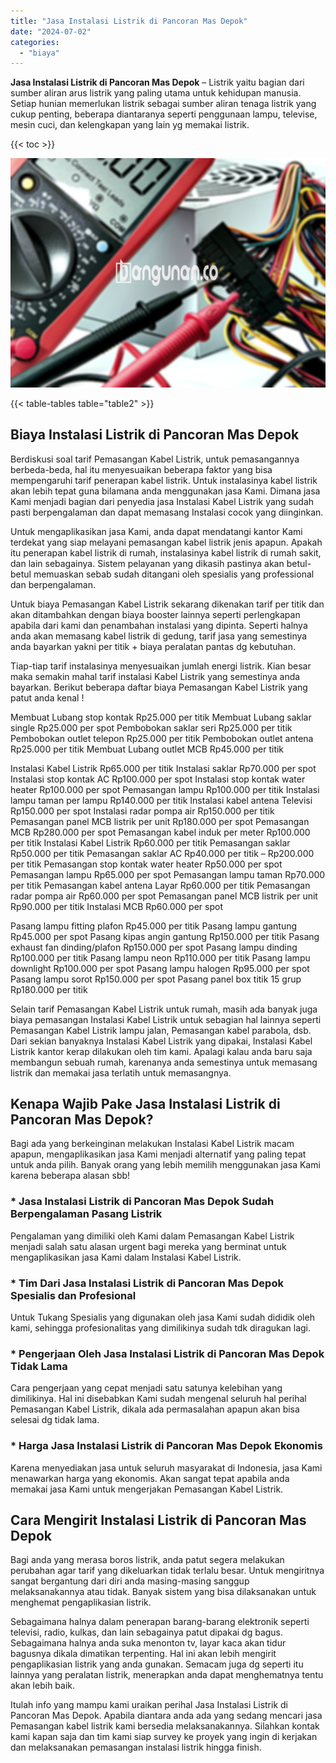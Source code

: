 ```yaml
---
title: "Jasa Instalasi Listrik di Pancoran Mas Depok"
date: "2024-07-02"
categories: 
  - "biaya"
---
```


**Jasa Instalasi Listrik di Pancoran Mas Depok** – Listrik yaitu bagian dari sumber aliran arus listrik yang paling utama untuk kehidupan manusia. Setiap hunian memerlukan listrik sebagai sumber aliran tenaga listrik yang cukup penting, beberapa diantaranya seperti penggunaan lampu, televise, mesin cuci, dan kelengkapan yang lain yg memakai listrik.

{{< toc >}}

![Jasa Instalasi Listrik di Pancoran Mas Depok](/images/instalasi-listrik-murah39.png)

{{< table-tables table="table2" >}}

## Biaya Instalasi Listrik di Pancoran Mas Depok

Berdiskusi soal tarif Pemasangan Kabel Listrik, untuk pemasangannya berbeda-beda, hal itu menyesuaikan beberapa faktor yang bisa mempengaruhi tarif penerapan kabel listrik. Untuk instalasinya kabel listrik akan lebih tepat guna bilamana anda menggunakan jasa Kami. Dimana jasa Kami menjadi bagian dari penyedia jasa Instalasi Kabel Listrik yang sudah pasti berpengalaman dan dapat memasang Instalasi cocok yang diinginkan.

Untuk mengaplikasikan jasa Kami, anda dapat mendatangi kantor Kami terdekat yang siap melayani pemasangan kabel listrik jenis apapun. Apakah itu penerapan kabel listrik di rumah, instalasinya kabel listrik di rumah sakit, dan lain sebagainya. Sistem pelayanan yang dikasih pastinya akan betul-betul memuaskan sebab sudah ditangani oleh spesialis yang professional dan berpengalaman.

Untuk biaya Pemasangan Kabel Listrik sekarang dikenakan tarif per titik dan akan ditambahkan dengan biaya booster lainnya seperti perlengkapan apabila dari kami dan penambahan instalasi yang dipinta. Seperti halnya anda akan memasang kabel listrik di gedung, tarif jasa yang semestinya anda bayarkan yakni per titik + biaya peralatan pantas dg kebutuhan.

Tiap-tiap tarif instalasinya menyesuaikan jumlah energi listrik. Kian besar maka semakin mahal tarif instalasi Kabel Listrik yang semestinya anda bayarkan. Berikut beberapa daftar biaya Pemasangan Kabel Listrik yang patut anda kenal !

Membuat Lubang stop kontak Rp25.000 per titik Membuat Lubang saklar single Rp25.000 per spot Pembobokan saklar seri Rp25.000 per titik Pembobokan outlet telepon Rp25.000 per titik Pembobokan outlet antena Rp25.000 per titik Membuat Lubang outlet MCB Rp45.000 per titik

Instalasi Kabel Listrik Rp65.000 per titik Instalasi saklar Rp70.000 per spot Instalasi stop kontak AC Rp100.000 per spot Instalasi stop kontak water heater Rp100.000 per spot Pemasangan lampu Rp100.000 per titik Instalasi lampu taman per lampu Rp140.000 per titik Instalasi kabel antena Televisi Rp150.000 per spot Instalasi radar pompa air Rp150.000 per titik Pemasangan panel MCB listrik per unit Rp180.000 per spot Pemasangan MCB Rp280.000 per spot Pemasangan kabel induk per meter Rp100.000 per titik Instalasi Kabel Listrik Rp60.000 per titik Pemasangan saklar Rp50.000 per titik Pemasangan saklar AC Rp40.000 per titik – Rp200.000 per titik Pemasangan stop kontak water heater Rp50.000 per spot Pemasangan lampu Rp65.000 per spot Pemasangan lampu taman Rp70.000 per titik Pemasangan kabel antena Layar Rp60.000 per titik Pemasangan radar pompa air Rp60.000 per spot Pemasangan panel MCB listrik per unit Rp90.000 per titik Instalasi MCB Rp60.000 per spot

Pasang lampu fitting plafon Rp45.000 per titik Pasang lampu gantung Rp45.000 per spot Pasang kipas angin gantung Rp150.000 per titik Pasang exhaust fan dinding/plafon Rp150.000 per spot Pasang lampu dinding Rp100.000 per titik Pasang lampu neon Rp110.000 per titik Pasang lampu downlight Rp100.000 per spot Pasang lampu halogen Rp95.000 per spot Pasang lampu sorot Rp150.000 per spot Pasang panel box titik 15 grup Rp180.000 per titik

Selain tarif Pemasangan Kabel Listrik untuk rumah, masih ada banyak juga biaya pemasangan Instalasi Kabel Listrik untuk sebagian hal lainnya seperti Pemasangan Kabel Listrik lampu jalan, Pemasangan kabel parabola, dsb. Dari sekian banyaknya Instalasi Kabel Listrik yang dipakai, Instalasi Kabel Listrik kantor kerap dilakukan oleh tim kami. Apalagi kalau anda baru saja membangun sebuah rumah, karenanya anda semestinya untuk memasang listrik dan memakai jasa terlatih untuk memasangnya.

## Kenapa Wajib Pake Jasa Instalasi Listrik di Pancoran Mas Depok?

Bagi ada yang berkeinginan melakukan Instalasi Kabel Listrik macam apapun, mengaplikasikan jasa Kami menjadi alternatif yang paling tepat untuk anda pilih. Banyak orang yang lebih memilih menggunakan jasa Kami karena beberapa alasan sbb!

### \* Jasa Instalasi Listrik di Pancoran Mas Depok Sudah Berpengalaman Pasang Listrik

Pengalaman yang dimiliki oleh Kami dalam Pemasangan Kabel Listrik menjadi salah satu alasan urgent bagi mereka yang berminat untuk mengaplikasikan jasa Kami dalam Instalasi Kabel Listrik.

### \* Tim Dari Jasa Instalasi Listrik di Pancoran Mas Depok Spesialis dan Profesional

Untuk Tukang Spesialis yang digunakan oleh jasa Kami sudah dididik oleh kami, sehingga profesionalitas yang dimilikinya sudah tdk diragukan lagi.

### \* Pengerjaan Oleh Jasa Instalasi Listrik di Pancoran Mas Depok Tidak Lama

Cara pengerjaan yang cepat menjadi satu satunya kelebihan yang dimilikinya. Hal ini disebabkan Kami sudah mengenal seluruh hal perihal Pemasangan Kabel Listrik, dikala ada permasalahan apapun akan bisa selesai dg tidak lama.

### \* Harga Jasa Instalasi Listrik di Pancoran Mas Depok Ekonomis

Karena menyediakan jasa untuk seluruh masyarakat di Indonesia, jasa Kami menawarkan harga yang ekonomis. Akan sangat tepat apabila anda memakai jasa Kami untuk mengerjakan Pemasangan Kabel Listrik.

## Cara Mengirit Instalasi Listrik di Pancoran Mas Depok


Bagi anda yang merasa boros listrik, anda patut segera melakukan perubahan agar tarif yang dikeluarkan tidak terlalu besar. Untuk mengiritnya sangat bergantung dari diri anda masing-masing sanggup melaksanakannya atau tidak. Banyak sistem yang bisa dilaksanakan untuk menghemat pengaplikasian listrik.

Sebagaimana halnya dalam penerapan barang-barang elektronik seperti televisi, radio, kulkas, dan lain sebagainya patut dipakai dg bagus. Sebagaimana halnya anda suka menonton tv, layar kaca akan tidur bagusnya dikala dimatikan terpenting. Hal ini akan lebih mengirit pengaplikasian listrik yang anda gunakan. Semacam juga dg seperti itu lainnya yang peralatan listrik, menerapkan anda dapat menghematnya tentu akan lebih baik.

Itulah info yang mampu kami uraikan perihal Jasa Instalasi Listrik di Pancoran Mas Depok. Apabila diantara anda ada yang sedang mencari jasa Pemasangan kabel listrik kami bersedia melaksanakannya. Silahkan kontak kami kapan saja dan tim kami siap survey ke proyek yang ingin di kerjakan dan melaksanakan pemasangan instalasi listrik hingga finish.
